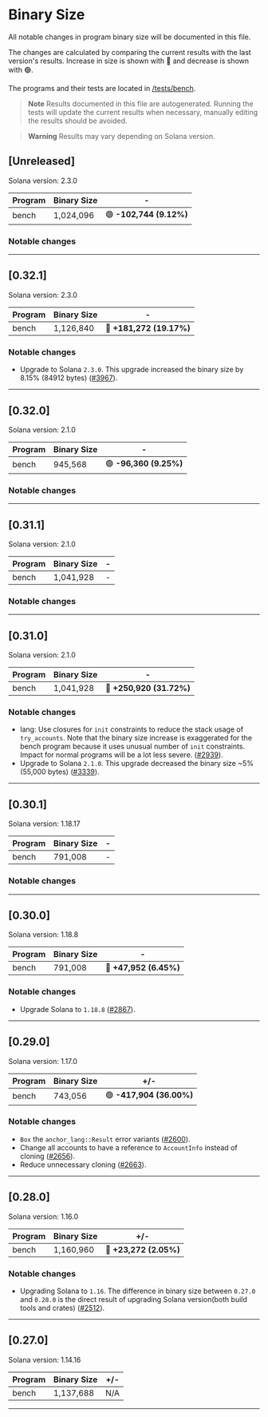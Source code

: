 # Binary Size

All notable changes in program binary size will be documented in this file.

The changes are calculated by comparing the current results with the last version's results. Increase in size is shown with 🔴 and decrease is shown with 🟢.

The programs and their tests are located in [/tests/bench](https://github.com/coral-xyz/anchor/tree/master/tests/bench).

> **Note**
> Results documented in this file are autogenerated. Running the tests will update the current results when necessary, manually editing the results should be avoided.

> **Warning**
> Results may vary depending on Solana version.

## [Unreleased]

Solana version: 2.3.0

| Program | Binary Size | -                       |
| ------- | ----------- | ----------------------- |
| bench   | 1,024,096   | 🟢 **-102,744 (9.12%)** |

### Notable changes

---

## [0.32.1]

Solana version: 2.3.0

| Program | Binary Size | -                        |
| ------- | ----------- | ------------------------ |
| bench   | 1,126,840   | 🔴 **+181,272 (19.17%)** |

### Notable changes

- Upgrade to Solana `2.3.0`. This upgrade increased the binary size by 8.15% (84912 bytes) ([#3967](https://github.com/solana-foundation/anchor/pull/3967)).

---

## [0.32.0]

Solana version: 2.1.0

| Program | Binary Size | -                      |
| ------- | ----------- | ---------------------- |
| bench   | 945,568     | 🟢 **-96,360 (9.25%)** |

### Notable changes

---

## [0.31.1]

Solana version: 2.1.0

| Program | Binary Size | -   |
| ------- | ----------- | --- |
| bench   | 1,041,928   | -   |

### Notable changes

---

## [0.31.0]

Solana version: 2.1.0

| Program | Binary Size | -                        |
| ------- | ----------- | ------------------------ |
| bench   | 1,041,928   | 🔴 **+250,920 (31.72%)** |

### Notable changes

- lang: Use closures for `init` constraints to reduce the stack usage of `try_accounts`. Note that the binary size increase is exaggerated for the bench program because it uses unusual number of `init` constraints. Impact for normal programs will be a lot less severe. ([#2939](https://github.com/coral-xyz/anchor/pull/2939)).
- Upgrade to Solana `2.1.0`. This upgrade decreased the binary size ~5% (55,000 bytes) ([#3339](https://github.com/coral-xyz/anchor/pull/3339)).

---

## [0.30.1]

Solana version: 1.18.17

| Program | Binary Size | -   |
| ------- | ----------- | --- |
| bench   | 791,008     | -   |

### Notable changes

---

## [0.30.0]

Solana version: 1.18.8

| Program | Binary Size | -                      |
| ------- | ----------- | ---------------------- |
| bench   | 791,008     | 🔴 **+47,952 (6.45%)** |

### Notable changes

- Upgrade Solana to `1.18.8` ([#2867](https://github.com/coral-xyz/anchor/pull/2867)).

---

## [0.29.0]

Solana version: 1.17.0

| Program | Binary Size | +/-                      |
| ------- | ----------- | ------------------------ |
| bench   | 743,056     | 🟢 **-417,904 (36.00%)** |

### Notable changes

- `Box` the `anchor_lang::Result` error variants ([#2600](https://github.com/coral-xyz/anchor/pull/2600)).
- Change all accounts to have a reference to `AccountInfo` instead of cloning ([#2656](https://github.com/coral-xyz/anchor/pull/2656)).
- Reduce unnecessary cloning ([#2663](https://github.com/coral-xyz/anchor/pull/2663)).

---

## [0.28.0]

Solana version: 1.16.0

| Program | Binary Size | +/-                    |
| ------- | ----------- | ---------------------- |
| bench   | 1,160,960   | 🔴 **+23,272 (2.05%)** |

### Notable changes

- Upgrading Solana to `1.16`. The difference in binary size between `0.27.0` and `0.28.0` is the direct result of upgrading Solana version(both build tools and crates) ([#2512](https://github.com/coral-xyz/anchor/pull/2512)).

---

## [0.27.0]

Solana version: 1.14.16

| Program | Binary Size | +/- |
| ------- | ----------- | --- |
| bench   | 1,137,688   | N/A |

---

